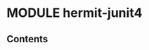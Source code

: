 # MODULE hermit-junit4

## Contents
<!--- TOC -->
<!--- END -->














<!--- MODULE hermit-core-->
<!--- INDEX  -->
<!--- MODULE hermit-junit4-->
<!--- INDEX  -->
<!--- MODULE hermit-junit5-->
<!--- INDEX  -->
<!--- MODULE hermit-mockk-->
<!--- INDEX  -->
<!--- INDEX  -->
<!--- END -->



[Android Lifecycle]: https://developer.android.com/reference/androidx/lifecycle/Lifecycle.html
[androidx-lifecycle-runtime-ktx]: https://developer.android.com/jetpack/androidx/releases/lifecycle
[androidx-lifecycle-viewmodel-ktx]: https://cs.android.com/androidx/platform/frameworks/support/+/androidx-master-dev:lifecycle/lifecycle-viewmodel-ktx/src/main/java/androidx/lifecycle/ViewModel.kt;l=42
[androidx-lifecycleScope]: https://cs.android.com/androidx/platform/frameworks/support/+/androidx-master-dev:lifecycle/lifecycle-runtime-ktx/src/main/java/androidx/lifecycle/Lifecycle.kt;l=44
[androidx-pausingDispatcher]: https://cs.android.com/androidx/platform/frameworks/support/+/androidx-master-dev:lifecycle/lifecycle-runtime-ktx/src/main/java/androidx/lifecycle/PausingDispatcher.kt
[androidx-viewModelScope]: https://developer.android.com/topic/libraries/architecture/coroutines#viewmodelscope
[androidx.lifecycle.lifecycleScope]: https://cs.android.com/androidx/platform/frameworks/support/+/androidx-master-dev:lifecycle/lifecycle-runtime-ktx/src/main/java/androidx/lifecycle/Lifecycle.kt;l=44
[async]: https://kotlin.github.io/kotlinx.coroutines/kotlinx-coroutines-core/kotlinx.coroutines/async.html
[awaitAll]: https://kotlin.github.io/kotlinx.coroutines/kotlinx-coroutines-core/kotlinx.coroutines/await-all.html
[b/146370660]: https://issuetracker.google.com/issues/146370660
[channel]: https://kotlin.github.io/kotlinx.coroutines/kotlinx-coroutines-core/kotlinx.coroutines.channels/-channel/
[cleanupTestCoroutines]: https://kotlin.github.io/kotlinx.coroutines/kotlinx-coroutines-test/kotlinx.coroutines.test/-test-coroutine-scope/cleanup-test-coroutines.html
[ClosedSendChannelException]: https://kotlin.github.io/kotlinx.coroutines/kotlinx-coroutines-core/kotlinx.coroutines.channels/-closed-send-channel-exception/index.html
[context_preservation]: https://medium.com/@elizarov/execution-context-of-kotlin-flows-b8c151c9309b
[ContinuationInterceptor]: https://kotlinlang.org/api/latest/jvm/stdlib/kotlin.coroutines.experimental/-continuation-interceptor/index.html
[CoroutineContext.Element]: https://kotlinlang.org/api/latest/jvm/stdlib/kotlin.coroutines.experimental/-coroutine-context/index.html#types
[CoroutineContext.Key]: https://kotlinlang.org/api/latest/jvm/stdlib/kotlin.coroutines.experimental/-coroutine-context/index.html#types
[CoroutineContext]: https://kotlinlang.org/api/latest/jvm/stdlib/kotlin.coroutines/-coroutine-context/
[CoroutineDispatcher]: https://kotlin.github.io/kotlinx.coroutines/kotlinx-coroutines-core/kotlinx.coroutines/-coroutine-dispatcher/index.html
[CoroutineExceptionHandler]: https://kotlin.github.io/kotlinx.coroutines/kotlinx-coroutines-core/kotlinx.coroutines/-coroutine-exception-handler/index.html
[coroutines]: https://github.com/Kotlin/kotlinx.coroutines
[CoroutineScope]: https://kotlin.github.io/kotlinx.coroutines/kotlinx-coroutines-core/kotlinx.coroutines/coroutine-scope.html
[CountingIdlingResource]: https://developer.android.com/reference/androidx/test/espresso/idling/CountingIdlingResource
[Deferred.await]: https://kotlin.github.io/kotlinx.coroutines/kotlinx-coroutines-core/kotlinx.coroutines/-deferred/await.html
[Deferred.onAwait]: https://kotlin.github.io/kotlinx.coroutines/kotlinx-coroutines-core/kotlinx.coroutines/-deferred/on-await.html
[Deferred]: https://kotlin.github.io/kotlinx.coroutines/kotlinx-coroutines-core/kotlinx.coroutines/-deferred/index.html
[delay]: https://kotlin.github.io/kotlinx.coroutines/kotlinx-coroutines-core/kotlinx.coroutines/delay.html
[dispatch-android-espresso]: https://rbusarow.github.io/Dispatch/android-espresso//index.html
[dispatch-android-lifecycle-extensions]: https://rbusarow.github.io/Dispatch/android-lifecycle-extensions//index.html
[dispatch-android-lifecycle]: https://rbusarow.github.io/Dispatch/android-lifecycle//index.html
[dispatch-android-viewmodel]: https://rbusarow.github.io/Dispatch/android-lifecycle-viewmodel//index.html
[dispatch-core-test-junit4]: https://rbusarow.github.io/Dispatch/core-test-junit4//index.html
[dispatch-core-test-junit5]: https://rbusarow.github.io/Dispatch/core-test-junit5//index.html
[dispatch-core-test]: https://rbusarow.github.io/Dispatch/core-test//index.html
[dispatch-core]: https://rbusarow.github.io/Dispatch/core//index.html
[dispatch-extensions]: https://rbusarow.github.io/Dispatch/extensions//index.html
[Dispatchers.Default]: https://kotlin.github.io/kotlinx.coroutines/kotlinx-coroutines-core/kotlinx.coroutines/-dispatchers/-default.html
[Dispatchers.IO]: https://kotlin.github.io/kotlinx.coroutines/kotlinx-coroutines-core/kotlinx.coroutines/-dispatchers/-io.html
[Dispatchers.Main.immediate]: https://kotlin.github.io/kotlinx.coroutines/kotlinx-coroutines-core/kotlinx.coroutines/-main-coroutine-dispatcher/immediate.html
[Dispatchers.Main]: https://kotlin.github.io/kotlinx.coroutines/kotlinx-coroutines-core/kotlinx.coroutines/-dispatchers/-main.html
[Dispatchers.setMain]: https://kotlin.github.io/kotlinx.coroutines/kotlinx-coroutines-test/kotlinx.coroutines.test/kotlinx.coroutines.-dispatchers/set-main.html
[Dispatchers.Unconfined]: https://kotlin.github.io/kotlinx.coroutines/kotlinx-coroutines-core/kotlinx.coroutines/-dispatchers/-unconfined.html
[Dispatchers]: https://kotlin.github.io/kotlinx.coroutines/kotlinx-coroutines-core/kotlinx.coroutines/-dispatchers/index.html
[Espresso]: https://developer.android.com/training/testing/espresso
[Flow.broadcastIn]: https://kotlin.github.io/kotlinx.coroutines/kotlinx-coroutines-core/kotlinx.coroutines.flow/broadcast-in.html
[flow.conflate]: https://github.com/Kotlin/kotlinx.coroutines/blob/master/docs/flow.md#conflation
[Flow.flowOn]: https://kotlin.github.io/kotlinx.coroutines/kotlinx-coroutines-core/kotlinx.coroutines.flow/flow-on.html
[Flow]: https://kotlin.github.io/kotlinx.coroutines/kotlinx-coroutines-core/kotlinx.coroutines.flow/-flow/index.html
[IdlingRegistry]: https://developer.android.com/reference/androidx/test/espresso/IdlingRegistry
[IdlingResource]: https://developer.android.com/training/testing/espresso/idling-resource
[Job.isCompleted]: https://kotlin.github.io/kotlinx.coroutines/kotlinx-coroutines-core/kotlinx.coroutines/-job/is-completed.html
[Job.join]: https://kotlin.github.io/kotlinx.coroutines/kotlinx-coroutines-core/kotlinx.coroutines/-job/join.html
[Job.onJoin]: https://kotlin.github.io/kotlinx.coroutines/kotlinx-coroutines-core/kotlinx.coroutines/-job/on-join.html
[Job]: https://kotlin.github.io/kotlinx.coroutines/kotlinx-coroutines-core/kotlinx.coroutines/-job/index.html
[joinAll]: https://kotlin.github.io/kotlinx.coroutines/kotlinx-coroutines-core/kotlinx.coroutines/join-all.html
[kotlin.coroutineContext]: https://kotlinlang.org/api/latest/jvm/stdlib/kotlin.coroutines/coroutine-context.html
[kotlinx.coroutines.channels.Channel]: https://kotlin.github.io/kotlinx.coroutines/kotlinx-coroutines-core/kotlinx.coroutines.channels/-channel/index.html
[kotlinx.coroutines.channels.onReceiveOrNull]: https://kotlin.github.io/kotlinx.coroutines/kotlinx-coroutines-core/kotlinx.coroutines.channels/on-receive-or-null.html
[kotlinx.coroutines.channels.produce]: https://kotlin.github.io/kotlinx.coroutines/kotlinx-coroutines-core/kotlinx.coroutines.channels/produce.html
[kotlinx.coroutines.channels.ProducerScope]: https://kotlin.github.io/kotlinx.coroutines/kotlinx-coroutines-core/kotlinx.coroutines.channels/-producer-scope/index.html
[kotlinx.coroutines.channels.ReceiveChannel.onReceive]: https://kotlin.github.io/kotlinx.coroutines/kotlinx-coroutines-core/kotlinx.coroutines.channels/-receive-channel/on-receive.html
[kotlinx.coroutines.channels.ReceiveChannel.poll]: https://kotlin.github.io/kotlinx.coroutines/kotlinx-coroutines-core/kotlinx.coroutines.channels/-receive-channel/poll.html
[kotlinx.coroutines.channels.ReceiveChannel.receive]: https://kotlin.github.io/kotlinx.coroutines/kotlinx-coroutines-core/kotlinx.coroutines.channels/-receive-channel/receive.html
[kotlinx.coroutines.channels.ReceiveChannel]: https://kotlin.github.io/kotlinx.coroutines/kotlinx-coroutines-core/kotlinx.coroutines.channels/-receive-channel/index.html
[kotlinx.coroutines.channels.receiveOrNull]: https://kotlin.github.io/kotlinx.coroutines/kotlinx-coroutines-core/kotlinx.coroutines.channels/receive-or-null.html
[kotlinx.coroutines.channels.SendChannel.offer]: https://kotlin.github.io/kotlinx.coroutines/kotlinx-coroutines-core/kotlinx.coroutines.channels/-send-channel/offer.html
[kotlinx.coroutines.channels.SendChannel.onSend]: https://kotlin.github.io/kotlinx.coroutines/kotlinx-coroutines-core/kotlinx.coroutines.channels/-send-channel/on-send.html
[kotlinx.coroutines.channels.SendChannel.send]: https://kotlin.github.io/kotlinx.coroutines/kotlinx-coroutines-core/kotlinx.coroutines.channels/-send-channel/send.html
[kotlinx.coroutines.channels.SendChannel]: https://kotlin.github.io/kotlinx.coroutines/kotlinx-coroutines-core/kotlinx.coroutines.channels/-send-channel/index.html
[kotlinx.coroutines.selects.select]: https://kotlin.github.io/kotlinx.coroutines/kotlinx-coroutines-core/kotlinx.coroutines.selects/select.html
[kotlinx.coroutines.selects.SelectBuilder.onTimeout]: https://kotlin.github.io/kotlinx.coroutines/kotlinx-coroutines-core/kotlinx.coroutines.selects/-select-builder/on-timeout.html
[kotlinx.coroutines.sync.Mutex.lock]: https://kotlin.github.io/kotlinx.coroutines/kotlinx-coroutines-core/kotlinx.coroutines.sync/-mutex/lock.html
[kotlinx.coroutines.sync.Mutex.onLock]: https://kotlin.github.io/kotlinx.coroutines/kotlinx-coroutines-core/kotlinx.coroutines.sync/-mutex/on-lock.html
[kotlinx.coroutines.sync.Mutex.tryLock]: https://kotlin.github.io/kotlinx.coroutines/kotlinx-coroutines-core/kotlinx.coroutines.sync/-mutex/try-lock.html
[kotlinx.coroutines.sync.Mutex]: https://kotlin.github.io/kotlinx.coroutines/kotlinx-coroutines-core/kotlinx.coroutines.sync/-mutex/index.html
[kotlin.coroutines]: https://kotlinlang.org/api/latest/jvm/stdlib/kotlin.coroutines/index.html
[kotlinx.coroutines]: https://kotlin.github.io/kotlinx.coroutines/
[launch]: https://kotlin.github.io/kotlinx.coroutines/kotlinx-coroutines-core/kotlinx.coroutines/launch.html
[lifecycle.java]: https://cs.android.com/androidx/platform/frameworks/support/+/androidx-master-dev:lifecycle/lifecycle-common/src/main/java/androidx/lifecycle/Lifecycle.java
[Lifecycle.State.CREATED]: https://developer.android.com/reference/androidx/lifecycle/Lifecycle.State.html#CREATED
[Lifecycle.State.RESUMED]: https://developer.android.com/reference/androidx/lifecycle/Lifecycle.State.html#RESUMED
[Lifecycle.State.STARTED]: https://developer.android.com/reference/androidx/lifecycle/Lifecycle.State.html#STARTED
[Lifecycle.State]: https://developer.android.com/reference/androidx/lifecycle/Lifecycle.State.html
[Lifecycle]: https://developer.android.com/reference/androidx/lifecycle/Lifecycle.html
[LifecycleOwner]: https://developer.android.com/reference/androidx/lifecycle/LifecycleOwner.html
[newSingleThreadContext]: https://kotlin.github.io/kotlinx.coroutines/kotlinx-coroutines-core/kotlinx.coroutines/new-single-thread-context.html
[NonCancellable]: https://kotlin.github.io/kotlinx.coroutines/kotlinx-coroutines-core/kotlinx.coroutines/-non-cancellable.html
[Rule]: https://junit.org/junit4/javadoc/4.12/org/junit/Rule.html
[runBlocking]: https://kotlin.github.io/kotlinx.coroutines/kotlinx-coroutines-core/kotlinx.coroutines/run-blocking.html
[runBlockingTest]: https://kotlin.github.io/kotlinx.coroutines/kotlinx-coroutines-test/kotlinx.coroutines.test/run-blocking-test.html
[SendChannel.sendBlocking]: https://kotlin.github.io/kotlinx.coroutines/kotlinx-coroutines-core/kotlinx.coroutines.channels/send-blocking.html
[SendChannel]: https://kotlin.github.io/kotlinx.coroutines/kotlinx-coroutines-core/kotlinx.coroutines.channels/-send-channel/index.html
[suspend]: https://kotlinlang.org/docs/reference/coroutines/composing-suspending-functions.html
[suspendCancellableCoroutine]: https://kotlin.github.io/kotlinx.coroutines/kotlinx-coroutines-core/kotlinx.coroutines/suspend-cancellable-coroutine.html
[TestCoroutineDispatcher]: https://kotlin.github.io/kotlinx.coroutines/kotlinx-coroutines-test/kotlinx.coroutines.test/-test-coroutine-dispatcher/index.html
[TestCoroutineScope]: https://kotlin.github.io/kotlinx.coroutines/kotlinx-coroutines-test/kotlinx.coroutines.test/-test-coroutine-scope/index.html
[withContext]: https://kotlin.github.io/kotlinx.coroutines/kotlinx-coroutines-core/kotlinx.coroutines/with-context.html
[withTimeout]: https://kotlin.github.io/kotlinx.coroutines/kotlinx-coroutines-core/kotlinx.coroutines/with-timeout.html
[withTimeoutOrNull]: https://kotlin.github.io/kotlinx.coroutines/kotlinx-coroutines-core/kotlinx.coroutines/with-timeout-or-null.html
[yield]: https://kotlin.github.io/kotlinx.coroutines/kotlinx-coroutines-core/kotlinx.coroutines/yield.html

